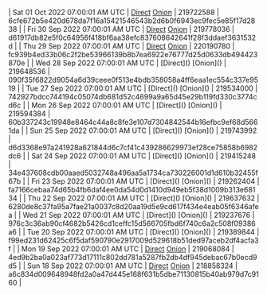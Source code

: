 | Sat 01 Oct 2022 07:00:01 AM UTC | [Direct](https://oshi.at/bqLj) [Onion](http://5ety7tpkim5me6eszuwcje7bmy25pbtrjtue7zkqqgziljwqy3rrikqd.onion/bqLj) | 219722588 | 6cfe672b5e420d678da7f16a15421546543b2d6b0f6943ec9fec5e85f17d2838 | 
| Fri 30 Sep 2022 07:00:01 AM UTC | [Direct](https://oshi.at/SgWS) [Onion](http://5ety7tpkim5me6eszuwcje7bmy25pbtrjtue7zkqqgziljwqy3rrikqd.onion/SgWS) | 219778036 | d61917db82e5f0c64956f418bf6aa38efc837608642641f28f3ddaef3631532d | 
| Thu 29 Sep 2022 07:00:01 AM UTC | [Direct]() [Onion]() | 220190780 | fc939b4ed33b06c2f2be53966139b8b7ea6922e76777d25d0633db494423870e | 
| Wed 28 Sep 2022 07:00:01 AM UTC | [Direct](</body></html>) [Onion](</body></html>) | 219648536 | 090f35f6822d9054a6d39ceee0f513e4bdb358058a4ff6eaa1ec554c337e9519 | 
| Tue 27 Sep 2022 07:00:01 AM UTC | [Direct](</body></html>) [Onion](</body></html>) | 219534000 | 742927bdcc744194c05074db681d52c4699a9a65d45e29b119fd330c3774cd6c | 
| Mon 26 Sep 2022 07:00:01 AM UTC | [Direct](</body></html>) [Onion](</body></html>) | 219594384 | 60b337243c19948e8464c44a8c8fe3e107d7304842544b16efbc9ef68d5661da | 
| Sun 25 Sep 2022 07:00:01 AM UTC | [Direct](</body></html>) [Onion](</body></html>) | 219743992 | d6d3368e97a241928a621844d6c7cf41c439286629973ef28ce75858b6982dc6 | 
| Sat 24 Sep 2022 07:00:01 AM UTC | [Direct](</body></html>) [Onion](</body></html>) | 219415248 | 34e437608cdb00aaed5032748a496aa5a1734ca730226001d1d610b32455f67b | 
| Fri 23 Sep 2022 07:00:01 AM UTC | [Direct](</body></html>) [Onion](</body></html>) | 219262404 | fa7166cebaa74d65b4fb6daf4ee0da54d0d1410d949eb5f38d1009b313e68134 | 
| Thu 22 Sep 2022 07:00:01 AM UTC | [Direct](</body></html>) [Onion](</body></html>) | 219637632 | 6280de8c37fa95a7fae21a0037c8d20aa19d5e9cd617f434e4eab05f6346afea | 
| Wed 21 Sep 2022 07:00:01 AM UTC | [Direct](</body></html>) [Onion](</body></html>) | 219237676 | 976c3c36ab90cf4682b5426cd1ceffc15d566705fbd6f740c6a2c508f09386a6 | 
| Tue 20 Sep 2022 07:00:01 AM UTC | [Direct](</body></html>) [Onion](</body></html>) | 219389844 | f99ed231d62425c6f5daf590790e2917009d529618b51ded97aceb2df4acfa3f | 
| Mon 19 Sep 2022 07:00:01 AM UTC | [Direct]() [Onion]() | 219068084 | 4ed9b2ba0a023af773d17111c802dd781a5287fb2db4df945debac67b0ecd9d5 | 
| Sun 18 Sep 2022 07:00:01 AM UTC | [Direct]() [Onion]() | 218858324 | a6c834d009648948fd2a0a47d445e168f631b5dbe71130815b40ab979d7c9160 | 
